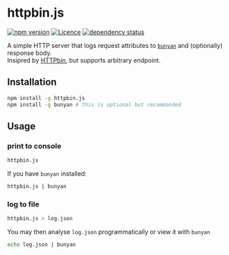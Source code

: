 # httpbin.js

[![npm version](https://img.shields.io/npm/v/httpbin.js.svg?style=flat-square)](https://www.npmjs.com/httpbin.js)
[![Licence](https://img.shields.io/npm/l/httpbin.js.svg?style=flat-square)](https://www.npmjs.com/httpbin.js)
[![dependency status](https://img.shields.io/david/leesei/httpbin.js.svg?style=flat-square)](https://david-dm.org/leesei/httpbin.js)

A simple HTTP server that logs request attributes to [`bunyan`](https://github.com/trentm/node-bunyan) and (optionally) response body.  
Insipred by [HTTPbin](http://httpbin.org/), but supports arbitrary endpoint.

## Installation

```sh
npm install -g httpbin.js
npm install -g bunyan # this is optional but recommanded
```

## Usage

### print to console

```sh
httpbin.js
```

If you have `bunyan` installed:

```sh
httpbin.js | bunyan
```

### log to file

```sh
httpbin.js > log.json
```

You may then analyse `log.json` programmatically or view it with `bunyan`

```sh
echo log.json | bunyan
```
